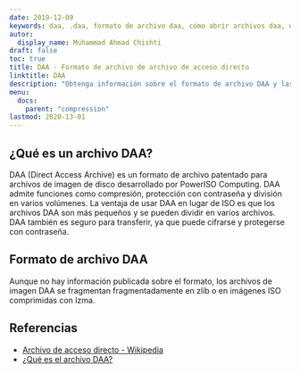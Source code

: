 ```yaml
---
date: 2019-12-09
keywords: daa, .daa, formato de archivo daa, cómo abrir archivos daa, extensión .daa, extensión daa
autor:
  display_name: Muhammad Ahmad Chishti
draft: false
toc: true
title: DAA - Formato de archivo de archivo de acceso directo
linktitle: DAA
description: "Obtenga información sobre el formato de archivo DAA y las API que pueden crear y abrir archivos DAA."
menu:
  docs:
    parent: "compression"
lastmod: 2020-13-01
---
```


## ¿Qué es un archivo DAA? ##

DAA (Direct Access Archive) es un formato de archivo patentado para archivos de imagen de disco desarrollado por PowerISO Computing. DAA admite funciones como compresión, protección con contraseña y división en varios volúmenes. La ventaja de usar DAA en lugar de ISO es que los archivos DAA son más pequeños y se pueden dividir en varios archivos. DAA también es seguro para transferir, ya que puede cifrarse y protegerse con contraseña.

## Formato de archivo DAA ##

Aunque no hay información publicada sobre el formato, los archivos de imagen DAA se fragmentan fragmentadamente en zlib o en imágenes ISO comprimidas con lzma.

## Referencias ##

- [Archivo de acceso directo - Wikipedia](https://en.wikipedia.org/wiki/Direct_Access_Archive)
- [¿Qué es el archivo DAA?](https://www.poweriso.com/tutorials/what-is-daa-file.htm)

